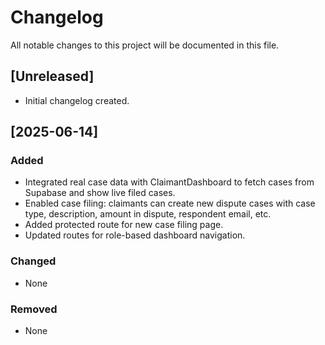 
# Changelog

All notable changes to this project will be documented in this file.

## [Unreleased]

- Initial changelog created.

## [2025-06-14]
### Added
- Integrated real case data with ClaimantDashboard to fetch cases from Supabase and show live filed cases.
- Enabled case filing: claimants can create new dispute cases with case type, description, amount in dispute, respondent email, etc.
- Added protected route for new case filing page.
- Updated routes for role-based dashboard navigation.

### Changed
- None

### Removed
- None

